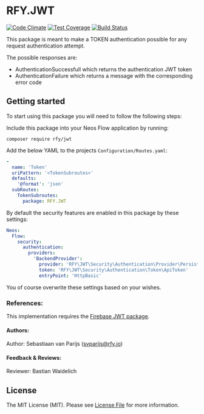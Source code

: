 # RFY.JWT
[![Code Climate](https://codeclimate.com/github/rfyio/JWT/badges/gpa.svg)](https://codeclimate.com/github/rfyio/JWT)
[![Test Coverage](https://codeclimate.com/github/rfyio/JWT/badges/coverage.svg)](https://codeclimate.com/github/rfyio/JWT/coverage)
[![Build Status](https://travis-ci.org/rfyio/JWT.svg?branch=master)](https://travis-ci.org/rfyio/JWT)

This package is meant to make a TOKEN authentication possible for any request authentication attempt.

The possible responses are:

- AuthenticationSuccessfull which returns the authentication JWT token
- AuthenticationFailure which returns a message with the corresponding error code


## Getting started

To start using this package you will need to follow the following steps:

Include this package into your Neos Flow application by running:

	composer require rfy/jwt

Add the below YAML to the projects `Configuration/Routes.yaml`:

```yaml
-
  name: 'Token'
  uriPattern: '<TokenSubroutes>'
  defaults:
    '@format': 'json'
  subRoutes:
    TokenSubroutes:
      package: RFY.JWT
```

By default the security features are enabled in this package by these settings:

```yaml
Neos:
  Flow:
    security:
      authentication:
        providers:
          'BackendProvider':
            provider: 'RFY\JWT\Security\Authentication\Provider\PersistedApiTokenProvider'
            token: 'RFY\JWT\Security\Authentication\Token\ApiToken'
            entryPoint: 'HttpBasic'
```
You of course overwrite these settings based on your wishes.

### References:

This implementation requires the [Firebase JWT package](https://github.com/firebase/php-jwt).

#### Authors:
Author: Sebastiaan van Parijs (<svparijs@rfy.io>)

#### Feedback & Reviews:

Reviewer: Bastian Waidelich

## License

The MIT License (MIT). Please see [License File](LICENSE.md) for more information.